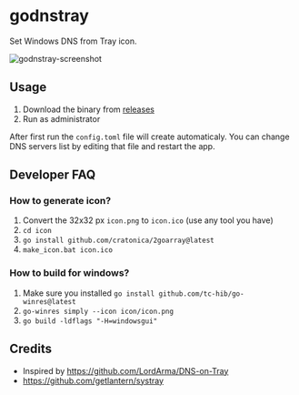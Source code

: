 # godnstray

Set Windows DNS from Tray icon.

![godnstray-screenshot](https://github.com/meyt/godnstray/assets/10482278/8d96d533-2eeb-4bf6-8ae6-8ad06b283ae9)

## Usage

1. Download the binary from [releases](https://github.com/meyt/godnstray/releases)
2. Run as administrator

After first run the `config.toml` file will create automaticaly. 
You can change DNS servers list by editing that file and restart the app.


## Developer FAQ

### How to generate icon?
1. Convert the 32x32 px `icon.png` to `icon.ico` (use any tool you have)
2. `cd icon`
3. `go install github.com/cratonica/2goarray@latest`
4. `make_icon.bat icon.ico`

### How to build for windows?
1. Make sure you installed `go install github.com/tc-hib/go-winres@latest`
2. `go-winres simply --icon icon/icon.png`
3. `go build -ldflags "-H=windowsgui"`


## Credits

- Inspired by https://github.com/LordArma/DNS-on-Tray
- https://github.com/getlantern/systray
